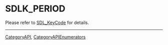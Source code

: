 # SDLK_PERIOD

Please refer to [SDL_KeyCode](SDL_KeyCode) for details.

----
[CategoryAPI](CategoryAPI), [CategoryAPIEnumerators](CategoryAPIEnumerators)

